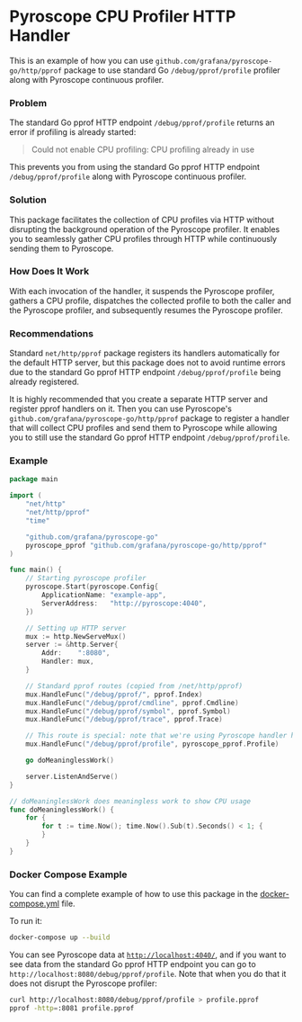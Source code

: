 # Pyroscope CPU Profiler HTTP Handler

This is an example of how you can use `github.com/grafana/pyroscope-go/http/pprof` package to use standard Go `/debug/pprof/profile` profiler along with Pyroscope continuous profiler.

### Problem

The standard Go pprof HTTP endpoint `/debug/pprof/profile` returns an error if profiling
is already started:

> Could not enable CPU profiling: CPU profiling already in use

This prevents you from using the standard Go pprof HTTP endpoint `/debug/pprof/profile` along with Pyroscope continuous profiler.

### Solution

This package facilitates the collection of CPU profiles via HTTP without disrupting the background operation of the Pyroscope profiler. It enables you to seamlessly gather CPU profiles through HTTP while continuously sending them to Pyroscope.

### How Does It Work

With each invocation of the handler, it suspends the Pyroscope profiler, gathers a CPU profile, dispatches the collected profile to both the caller and the Pyroscope profiler, and subsequently resumes the Pyroscope profiler.

### Recommendations

Standard `net/http/pprof` package registers its handlers automatically for the default HTTP server, but this package does not to avoid runtime errors due to the standard Go pprof HTTP endpoint `/debug/pprof/profile` being already registered.

It is highly recommended that you create a separate HTTP server and register pprof handlers on it. Then you can use Pyroscope's `github.com/grafana/pyroscope-go/http/pprof` package to register a handler that will collect CPU profiles and send them to Pyroscope while allowing you to still use the standard Go pprof HTTP endpoint `/debug/pprof/profile`.

### Example

```go
package main

import (
	"net/http"
	"net/http/pprof"
	"time"

	"github.com/grafana/pyroscope-go"
	pyroscope_pprof "github.com/grafana/pyroscope-go/http/pprof"
)

func main() {
	// Starting pyroscope profiler
	pyroscope.Start(pyroscope.Config{
		ApplicationName: "example-app",
		ServerAddress:   "http://pyroscope:4040",
	})

	// Setting up HTTP server
	mux := http.NewServeMux()
	server := &http.Server{
		Addr:    ":8080",
		Handler: mux,
	}

	// Standard pprof routes (copied from /net/http/pprof)
	mux.HandleFunc("/debug/pprof/", pprof.Index)
	mux.HandleFunc("/debug/pprof/cmdline", pprof.Cmdline)
	mux.HandleFunc("/debug/pprof/symbol", pprof.Symbol)
	mux.HandleFunc("/debug/pprof/trace", pprof.Trace)

	// This route is special: note that we're using Pyroscope handler here
	mux.HandleFunc("/debug/pprof/profile", pyroscope_pprof.Profile)

	go doMeaninglessWork()

	server.ListenAndServe()
}

// doMeaninglessWork does meaningless work to show CPU usage
func doMeaninglessWork() {
	for {
		for t := time.Now(); time.Now().Sub(t).Seconds() < 1; {
		}
	}
}
```

### Docker Compose Example

You can find a complete example of how to use this package in the [docker-compose.yml](./docker-compose.yml) file.

To run it:
```bash
docker-compose up --build
```

You can see Pyroscope data at [`http://localhost:4040/`](http://localhost:4040/?query=process_cpu%3Acpu%3Ananoseconds%3Acpu%3Ananoseconds%7Bservice_name%3D%22example-app%22%7D&from=now-5m), and if you want to see data from the standard Go pprof HTTP endpoint you can go to `http://localhost:8080/debug/pprof/profile`. Note that when you do that it does not disrupt the Pyroscope profiler:

```bash
curl http://localhost:8080/debug/pprof/profile > profile.pprof
pprof -http=:8081 profile.pprof
```

